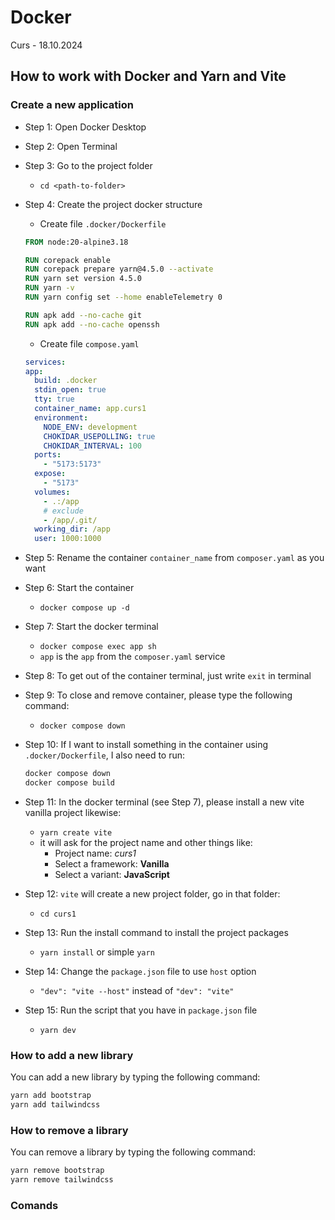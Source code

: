 # Docker

Curs - 18.10.2024

## How to work with Docker and Yarn and Vite

### Create a new application

- Step 1: Open Docker Desktop

- Step 2: Open Terminal

- Step 3: Go to the project folder
  - `cd <path-to-folder>`

- Step 4: Create the project docker structure
  - Create file `.docker/Dockerfile`

  ```dockerfile
  FROM node:20-alpine3.18

  RUN corepack enable
  RUN corepack prepare yarn@4.5.0 --activate
  RUN yarn set version 4.5.0
  RUN yarn -v
  RUN yarn config set --home enableTelemetry 0

  RUN apk add --no-cache git
  RUN apk add --no-cache openssh
  ```

  - Create file `compose.yaml`

  ```yaml
  services:
  app:
    build: .docker
    stdin_open: true
    tty: true
    container_name: app.curs1
    environment:
      NODE_ENV: development
      CHOKIDAR_USEPOLLING: true
      CHOKIDAR_INTERVAL: 100
    ports:
      - "5173:5173"
    expose:
      - "5173"
    volumes:
      - .:/app
      # exclude
      - /app/.git/
    working_dir: /app
    user: 1000:1000
  ```

- Step 5: Rename the container `container_name` from `composer.yaml` as you want

- Step 6: Start the container
  - `docker compose up -d`

- Step 7: Start the docker terminal
  - `docker compose exec app sh`
  - `app` is the `app` from the `composer.yaml` service

- Step 8: To get out of the container terminal, just write `exit` in terminal

- Step 9: To close and remove container, please type the following command:
  - `docker compose down`

- Step 10: If I want to install something in the container using `.docker/Dockerfile`, I also need to run:

  ```bash
  docker compose down
  docker compose build
  ```

- Step 11: In the docker terminal (see Step 7), please install a new vite vanilla project likewise:
  - `yarn create vite`
  - it will ask for the project name and other things like:
    - Project name: _curs1_
    - Select a framework: **Vanilla**
    - Select a variant: **JavaScript**

- Step 12: `vite` will create a new project folder, go in that folder:
  - `cd curs1`

- Step 13: Run the install command to install the project packages
  - `yarn install` or simple `yarn`

- Step 14: Change the `package.json` file to use `host` option
  - `"dev": "vite --host"` instead of `"dev": "vite"`

- Step 15: Run the script that you have in `package.json` file
  - `yarn dev`

### How to add a new library

You can add a new library by typing the following command:

  ```bash
  yarn add bootstrap
  yarn add tailwindcss
  ```

### How to remove a library

You can remove a library by typing the following command:

  ```bash
  yarn remove bootstrap
  yarn remove tailwindcss
  ```

### Comands
